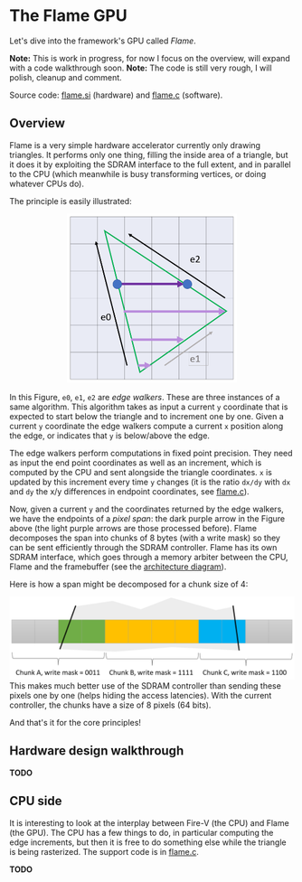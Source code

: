 # The Flame GPU

Let's dive into the framework's GPU called *Flame*.

**Note:** This is work in progress, for now I focus on the overview, will expand with a code walkthrough soon.
**Note:** The code is still very rough, I will polish, cleanup and comment.

Source code: [flame.si](../flame/flame.si) (hardware) and [flame.c](../smoke/mylibc/flame.c) (software).

## Overview

Flame is a very simple hardware accelerator currently only drawing triangles. It performs only one thing, filling the inside area of a triangle, but it does it by exploiting the SDRAM interface to the full extent, and in parallel to the CPU (which meanwhile is busy transforming vertices, or doing whatever CPUs do).

The principle is easily illustrated:
<center><img src="edge-walk-spans.png" width="300px"></center>

In this Figure, `e0`, `e1`, `e2` are *edge walkers*. These are three instances of a same algorithm. This algorithm takes as input a current `y` coordinate that is expected to start below the triangle and to increment one by one. Given a current `y` coordinate the edge walkers compute a current `x` position along the edge, or indicates that `y` is below/above the edge.

The edge walkers perform computations in fixed point precision. They need as input the end point coordinates as well as an increment, which is computed by the CPU and sent alongside the triangle coordinates. `x` is updated by this increment every time `y` changes (it is the ratio `dx/dy` with `dx` and `dy` the x/y differences in endpoint coordinates, see [flame.c](../smoke/mylibc/flame.c)).

Now, given a current `y` and the coordinates returned by the edge walkers, we have the endpoints of a *pixel span*: the dark purple arrow in the Figure above (the light purple arrows are those processed before). Flame decomposes the span into chunks of 8 bytes (with a write mask) so they can be sent efficiently through the SDRAM controller. Flame has its own SDRAM interface, which goes through a memory arbiter between the CPU, Flame and the framebuffer (see the [architecture diagram](wildfire-arch.png)).

Here is how a span might be decomposed for a chunk size of 4:
<center><img src="span-chunks.png" width="600px"></center>
This makes much better use of the SDRAM controller than sending these pixels one by one (helps hiding the access latencies). With the current controller, the chunks have a size of 8 pixels (64 bits).

And that's it for the core principles!

## Hardware design walkthrough

**TODO**

## CPU side

It is interesting to look at the interplay between Fire-V (the CPU) and Flame (the GPU). The CPU has a few things to do, in particular computing the edge increments, but then it is free to do something else while the triangle is being rasterized. The support code is in [flame.c](../smoke/mylibc/flame.c).

**TODO**